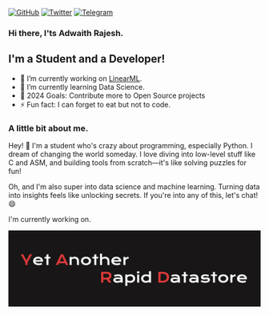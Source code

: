 [![GitHub](https://img.shields.io/badge/GitHub-100000?style=for-the-badge&logo=github&logoColor=white)](https://github.com/Adwaith-Rajesh)
[![Twitter](https://img.shields.io/badge/Twitter-1DA1F2?style=for-the-badge&logo=twitter&logoColor=white)](https://twitter.com/adwaith__rajesh)
[![Telegram](https://img.shields.io/badge/Telegram-2CA5E0?style=for-the-badge&logo=telegram&logoColor=white)](https://t.me/adwaithrajesh5)

### Hi there, I'ts Adwaith Rajesh.

## I'm a Student and a Developer!

- 🔭 I’m currently working on [LinearML](https://github.com/Adwaith-Rajesh/LinearML).
- 🌱 I’m currently learning Data Science.
- 🥅 2024 Goals: Contribute more to Open Source projects
- ⚡ Fun fact: I can forget to eat but not to code.

### A little bit about me.
Hey! 👋 I'm a student who's crazy about programming, especially Python. I dream of changing the world someday. I love diving into low-level stuff like C and ASM, and building tools from scratch—it's like solving puzzles for fun!

Oh, and I'm also super into data science and machine learning. Turning data into insights feels like unlocking secrets. If you're into any of this, let's chat! 😄

I'm currently working on.

[![](https://github.com/Adwaith-Rajesh/yard/blob/master/docs/assets/logo.png?raw=true)](https://github.com/Adwaith-Rajesh/yard/tree/master)
